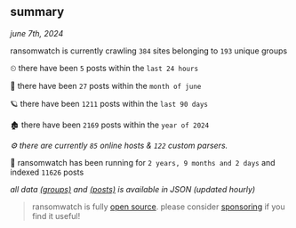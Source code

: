 
## summary
_june 7th, 2024_

ransomwatch is currently crawling `384` sites belonging to `193` unique groups

⏲ there have been `5` posts within the `last 24 hours`

🦈 there have been `27` posts within the `month of june`

🪐 there have been `1211` posts within the `last 90 days`

🏚 there have been `2169` posts within the `year of 2024`

_⚙️ there are currently `85` online hosts & `122` custom parsers._

🦕 ransomwatch has been running for `2 years, 9 months and 2 days` and indexed `11626` posts

_all data  [(groups)](http://ransomwhat.telemetry.ltd/groups) and [(posts)](http://ransomwhat.telemetry.ltd/posts) is available in JSON (updated hourly)_

> ransomwatch is fully [open source](https://github.com/joshhighet/ransomwatch#ransomwatch--). please consider [sponsoring](https://github.com/sponsors/joshhighet) if you find it useful!
